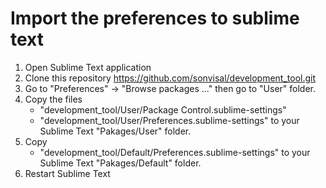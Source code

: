 # Import the preferences to sublime text

1. Open Sublime Text application
2. Clone this repository https://github.com/sonvisal/development_tool.git
2. Go to "Preferences" -> "Browse packages ..." then go to "User" folder.
3. Copy the files
	* "development_tool/User/Package Control.sublime-settings"
	* "development_tool/User/Preferences.sublime-settings"
	 to your Sublime Text "Pakages/User" folder.
4. Copy
	*  "development_tool/Default/Preferences.sublime-settings"
	to your Sublime Text "Pakages/Default" folder.
5. Restart Sublime Text
